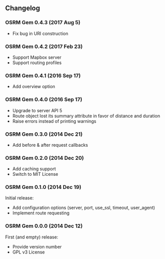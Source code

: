 ## Changelog

### OSRM Gem 0.4.3 (2017 Aug 5) ###

* Fix bug in URI construction

### OSRM Gem 0.4.2 (2017 Feb 23) ###

* Support Mapbox server
* Support routing profiles

### OSRM Gem 0.4.1 (2016 Sep 17) ###

* Add overview option

### OSRM Gem 0.4.0 (2016 Sep 17) ###

* Upgrade to server API 5
* Route object lost its summary attribute in favor of distance and duration
* Raise errors instead of printing warnings

### OSRM Gem 0.3.0 (2014 Dec 21) ###

* Add before & after request callbacks

### OSRM Gem 0.2.0 (2014 Dec 20) ###

* Add caching support
* Switch to MIT License

### OSRM Gem 0.1.0 (2014 Dec 19) ###

Initial release:

* Add configuration options (server, port, use_ssl, timeout, user_agent)
* Implement route requesting

### OSRM Gem 0.0.0 (2014 Dec 12) ###

First (and empty) release:

* Provide version number
* GPL v3 License
